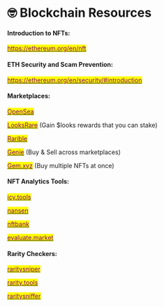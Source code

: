 # 🤓 Blockchain Resources

#### **Introduction to NFTs:**

<mark style="color:purple;"></mark>[<mark style="color:purple;">https://ethereum.org/en/nft</mark>](https://ethereum.org/en/nft/)<mark style="color:purple;"></mark>

#### ETH Security and Scam Prevention:&#x20;

<mark style="color:purple;"></mark>[<mark style="color:purple;">https://ethereum.org/en/security/#introduction</mark>](https://ethereum.org/en/security/#introduction)<mark style="color:purple;"></mark>

#### **Marketplaces:**

<mark style="color:purple;"></mark>[<mark style="color:purple;">OpenSea</mark>](https://opensea.io/)<mark style="color:purple;"></mark>

<mark style="color:purple;"></mark>[<mark style="color:purple;">LooksRare</mark>](https://looksrare.org/) <mark style="color:purple;"></mark> (Gain $looks rewards that you can stake)

<mark style="color:purple;"></mark>[<mark style="color:purple;">Rarible</mark>](https://rarible.com/)<mark style="color:purple;"></mark>

[<mark style="color:purple;">Genie</mark>](https://www.genie.xyz/) (Buy & Sell across marketplaces)&#x20;

<mark style="color:purple;"></mark>[<mark style="color:purple;">Gem.xyz</mark>](https://www.gem.xyz/) (Buy multiple NFTs at once)

#### NFT Analytics Tools:

<mark style="color:purple;"></mark>[<mark style="color:purple;">icy.tools</mark>](https://icy.tools/)<mark style="color:purple;"></mark>

<mark style="color:purple;"></mark>[<mark style="color:purple;">nansen</mark>](https://www.nansen.ai/)<mark style="color:purple;"></mark>

<mark style="color:purple;"></mark>[<mark style="color:purple;">nftbank</mark>](https://nftbank.ai/landing)<mark style="color:purple;"></mark>

<mark style="color:purple;"></mark>[<mark style="color:purple;">evaluate.market</mark>](https://evaluate.market/)<mark style="color:purple;"></mark>

#### Rarity Checkers:

<mark style="color:purple;"></mark>[<mark style="color:purple;">raritysniper</mark>](https://raritysniper.com/)

<mark style="color:purple;"></mark>[<mark style="color:purple;">rarity.tools</mark>](https://rarity.tools/)<mark style="color:purple;"></mark>

<mark style="color:purple;"></mark>[<mark style="color:purple;">raritysniffer</mark>](https://raritysniffer.com/)<mark style="color:purple;"></mark>
